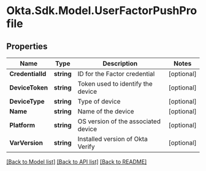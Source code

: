 # Okta.Sdk.Model.UserFactorPushProfile

## Properties

Name | Type | Description | Notes
------------ | ------------- | ------------- | -------------
**CredentialId** | **string** | ID for the Factor credential | [optional] 
**DeviceToken** | **string** | Token used to identify the device | [optional] 
**DeviceType** | **string** | Type of device | [optional] 
**Name** | **string** | Name of the device | [optional] 
**Platform** | **string** | OS version of the associated device | [optional] 
**VarVersion** | **string** | Installed version of Okta Verify | [optional] 

[[Back to Model list]](../README.md#documentation-for-models) [[Back to API list]](../README.md#documentation-for-api-endpoints) [[Back to README]](../README.md)

